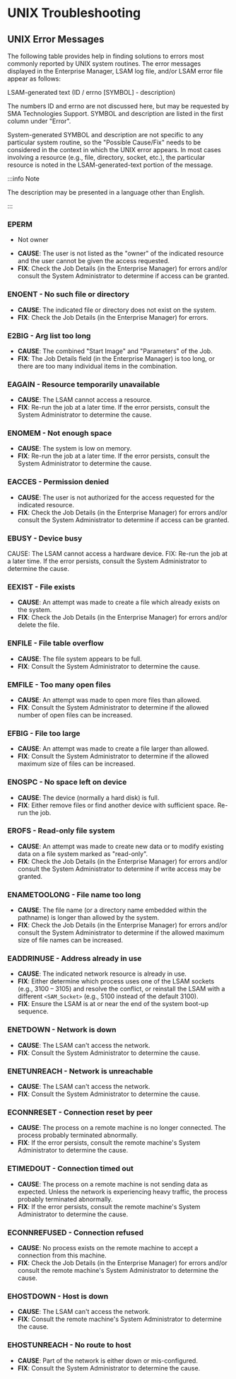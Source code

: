 # UNIX Troubleshooting

## UNIX Error Messages

The following table provides help in finding solutions to errors most commonly reported by UNIX system routines. The error messages displayed in the Enterprise Manager, LSAM log file, and/or LSAM error file appear as follows:

LSAM-generated text (ID / errno [SYMBOL] - description)

The numbers ID and errno are not discussed here, but may be requested by SMA Technologies Support. SYMBOL and description are listed in the first column under "Error".

System-generated SYMBOL and description are not specific to any particular system routine, so the "Possible Cause/Fix" needs to be considered in the context in which the UNIX error appears. In most cases involving a resource (e.g., file, directory, socket, etc.), the particular resource is noted in the LSAM-generated-text portion of the message.

:::info Note 

The description may be presented in a language other than English.

:::

### EPERM 

- Not owner	

* **CAUSE**: The user is not listed as the "owner" of the indicated resource and the user cannot be given the access requested.
* **FIX**: Check the Job Details (in the Enterprise Manager) for errors and/or consult the System Administrator to determine if access can be granted.


### ENOENT - No such file or directory

* **CAUSE**: The indicated file or directory does not exist on the system.
* **FIX**: Check the Job Details (in the Enterprise Manager) for errors.

### E2BIG - Arg list too long

* **CAUSE**: The combined "Start Image" and "Parameters" of the Job.
* **FIX**: The Job Details field (in the Enterprise Manager) is too long, or there are too many individual items in the combination.

### EAGAIN - Resource temporarily unavailable

* **CAUSE**: The LSAM cannot access a resource.
* **FIX**: Re-run the job at a later time. If the error persists, consult the System Administrator to determine the cause.

### ENOMEM - Not enough space

* **CAUSE**: The system is low on memory.
* **FIX**: Re-run the job at a later time. If the error persists, consult the System Administrator to determine the cause.

### EACCES - Permission denied

* **CAUSE**: The user is not authorized for the access requested for the indicated resource.
* **FIX**: Check the Job Details (in the Enterprise Manager) for errors and/or consult the System Administrator to determine if access can be granted.

### EBUSY - Device busy	

CAUSE: The LSAM cannot access a hardware device.
FIX: Re-run the job at a later time. If the error persists, consult the System Administrator to determine the cause.

### EEXIST - File exists

* **CAUSE**: An attempt was made to create a file which already exists on the system.
* **FIX**: Check the Job Details (in the Enterprise Manager) for errors and/or delete the file.

### ENFILE - File table overflow

* **CAUSE**: The file system appears to be full.
* **FIX**: Consult the System Administrator to determine the cause.

### EMFILE - Too many open files

* **CAUSE**: An attempt was made to open more files than allowed.
* **FIX**: Consult the System Administrator to determine if the allowed number of open files can be increased.

### EFBIG - File too large

* **CAUSE**: An attempt was made to create a file larger than allowed.
* **FIX**: Consult the System Administrator to determine if the allowed maximum size of files can be increased.

### ENOSPC - No space left on device

* **CAUSE**: The device (normally a hard disk) is full.
* **FIX**: Either remove files or find another device with sufficient space. Re-run the job.

### EROFS - Read-only file system

* **CAUSE**: An attempt was made to create new data or to modify existing data on a file system marked as "read-only".
* **FIX**: Check the Job Details (in the Enterprise Manager) for errors and/or consult the System Administrator to determine if write access may be granted.

### ENAMETOOLONG - File name too long

* **CAUSE**: The file name (or a directory name embedded within the pathname) is longer than allowed by the system.
* **FIX**: Check the Job Details (in the Enterprise Manager) for errors and/or consult the System Administrator to determine if the allowed maximum size of file names can be increased.

### EADDRINUSE - Address already in use

* **CAUSE**: The indicated network resource is already in use.
* **FIX**: Either determine which process uses one of the LSAM sockets (e.g., 3100 – 3105) and resolve the conflict, or reinstall the LSAM with a different ```<SAM_Socket>``` (e.g., 5100 instead of the default 3100).
* **FIX**: Ensure the LSAM is at or near the end of the system boot-up sequence.

### ENETDOWN - Network is down	

* **CAUSE**: The LSAM can't access the network.
* **FIX**: Consult the System Administrator to determine the cause.

### ENETUNREACH - Network is unreachable

* **CAUSE**: The LSAM can't access the network.
* **FIX**: Consult the System Administrator to determine the cause.

### ECONNRESET - Connection reset by peer

* **CAUSE**: The process on a remote machine is no longer connected. The process probably terminated abnormally.
* **FIX**: If the error persists, consult the remote machine's System Administrator to determine the cause.

### ETIMEDOUT - Connection timed out

* **CAUSE**: The process on a remote machine is not sending data as expected. Unless the network is experiencing heavy traffic, the process probably terminated abnormally.
* **FIX**: If the error persists, consult the remote machine's System Administrator to determine the cause.

### ECONNREFUSED - Connection refused

* **CAUSE**: No process exists on the remote machine to accept a connection from this machine.
* **FIX**: Check the Job Details (in the Enterprise Manager) for errors and/or consult the remote machine's System Administrator to determine the cause.

### EHOSTDOWN - Host is down

* **CAUSE**: The LSAM can't access the network.
* **FIX**: Consult the remote machine's System Administrator to determine the cause.

### EHOSTUNREACH - No route to host

* **CAUSE**: Part of the network is either down or mis-configured.
* **FIX**: Consult the System Administrator to determine the cause.